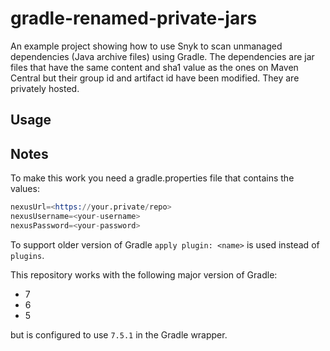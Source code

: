 # gradle-renamed-private-jars

An example project showing how to use Snyk to scan unmanaged dependencies (Java archive files) using Gradle. The dependencies are jar files that have the same content and sha1 value as the ones on Maven Central but their group id and artifact id have been modified. They are privately hosted.

## Usage

## Notes

To make this work you need a gradle.properties file that contains the values:

```s
nexusUrl=<https://your.private/repo>
nexusUsername=<your-username>
nexusPassword=<your-password>
```

To support older version of Gradle `apply plugin: <name>` is used instead of `plugins`.

This repository works with the following major version of Gradle:

- 7
- 6
- 5

but is configured to use `7.5.1` in the Gradle wrapper.
